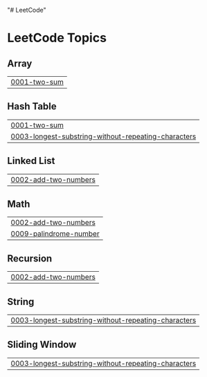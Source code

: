"# LeetCode" 

<!---LeetCode Topics Start-->
# LeetCode Topics
## Array
|  |
| ------- |
| [0001-two-sum](https://github.com/StevieAdrian/LeetCode/tree/master/0001-two-sum) |
## Hash Table
|  |
| ------- |
| [0001-two-sum](https://github.com/StevieAdrian/LeetCode/tree/master/0001-two-sum) |
| [0003-longest-substring-without-repeating-characters](https://github.com/StevieAdrian/LeetCode/tree/master/0003-longest-substring-without-repeating-characters) |
## Linked List
|  |
| ------- |
| [0002-add-two-numbers](https://github.com/StevieAdrian/LeetCode/tree/master/0002-add-two-numbers) |
## Math
|  |
| ------- |
| [0002-add-two-numbers](https://github.com/StevieAdrian/LeetCode/tree/master/0002-add-two-numbers) |
| [0009-palindrome-number](https://github.com/StevieAdrian/LeetCode/tree/master/0009-palindrome-number) |
## Recursion
|  |
| ------- |
| [0002-add-two-numbers](https://github.com/StevieAdrian/LeetCode/tree/master/0002-add-two-numbers) |
## String
|  |
| ------- |
| [0003-longest-substring-without-repeating-characters](https://github.com/StevieAdrian/LeetCode/tree/master/0003-longest-substring-without-repeating-characters) |
## Sliding Window
|  |
| ------- |
| [0003-longest-substring-without-repeating-characters](https://github.com/StevieAdrian/LeetCode/tree/master/0003-longest-substring-without-repeating-characters) |
<!---LeetCode Topics End-->